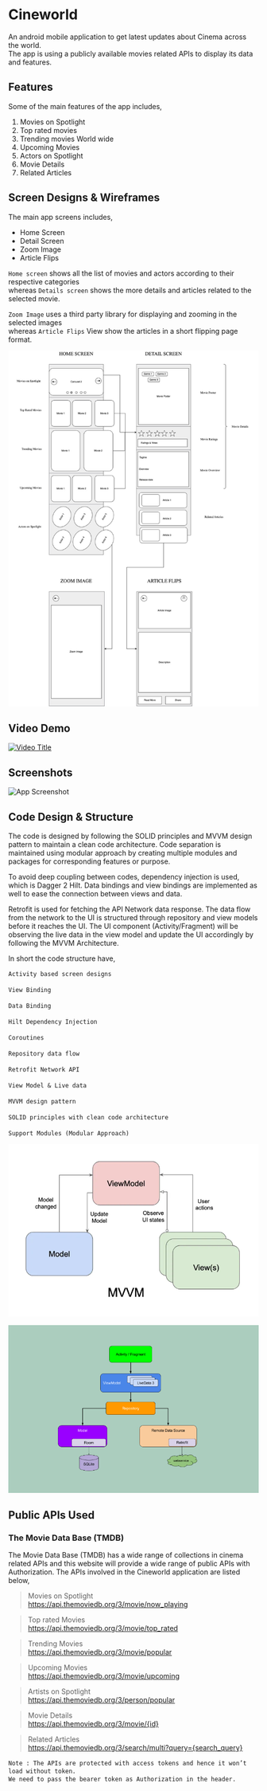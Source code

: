 # Cineworld

An android mobile application to get latest updates about Cinema across the world.
<br>The app is using a publicly available movies related APIs to display its data and features.

## Features
Some of the main features of the app includes,

1. Movies on Spotlight
2. Top rated movies
3. Trending movies World wide
4. Upcoming Movies
5. Actors on Spotlight
6. Movie Details
7. Related Articles

## Screen Designs & Wireframes
The main app screens includes,
- Home Screen
- Detail Screen
- Zoom Image
- Article Flips

`Home screen` shows all the list of movies and actors according to their respective categories
<br>whereas `Details screen` shows the more details and articles related to the selected movie.

`Zoom Image` uses a third party library for displaying and zooming in the selected images
<br> whereas `Article Flips` View show the articles in a short flipping page format.

![App Screenshot](docs/images/wireframe.jpg)

## Video Demo
[![Video Title](https://img.youtube.com/vi/K6ZBg12dNVE/0.jpg)](https://www.youtube.com/watch?v=K6ZBg12dNVE)

## Screenshots
![App Screenshot](docs/images/screenshots.jpg)

## Code Design & Structure
The code is designed by following the SOLID principles and MVVM design pattern to maintain a clean code architecture. Code separation is maintained using modular approach by creating multiple modules and packages for corresponding features or purpose.

To avoid deep coupling between codes, dependency injection is used, which is Dagger 2 Hilt. Data bindings and view bindings are implemented as well to ease the connection between views and data.

Retrofit is used for fetching the API Network data response. The data flow from the network to the UI is structured through repository and view models before it reaches the UI. The UI component (Activity/Fragment) will be observing the live data in the view model and update the UI accordingly by following the MVVM Architecture.

In short the code structure have,
```
Activity based screen designs

View Binding

Data Binding

Hilt Dependency Injection

Coroutines

Repository data flow

Retrofit Network API

View Model & Live data

MVVM design pattern

SOLID principles with clean code architecture

Support Modules (Modular Approach)
```
![MVVM_1](docs/images/mvvm1.webp)

![MVVM_2](docs/images/mvvm2.png)

## Public APIs Used
### The Movie Data Base (TMDB)
The Movie Data Base (TMDB) has a wide range of collections in cinema related APIs and this website will provide a wide range of public APIs with Authorization. The APIs involved in the Cineworld application are listed below,

> Movies on Spotlight
<br>https://api.themoviedb.org/3/movie/now_playing

> Top rated Movies
<br>https://api.themoviedb.org/3/movie/top_rated

> Trending Movies
<br>https://api.themoviedb.org/3/movie/popular

> Upcoming Movies
<br>https://api.themoviedb.org/3/movie/upcoming

> Artists on Spotlight
<br>https://api.themoviedb.org/3/person/popular

> Movie Details
<br>https://api.themoviedb.org/3/movie/{id}

> Related Articles
<br>https://api.themoviedb.org/3/search/multi?query={search_query}

```
Note : The APIs are protected with access tokens and hence it won’t load without token.
We need to pass the bearer token as Authorization in the header.
```